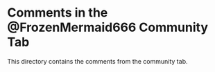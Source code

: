 # Comments in the @FrozenMermaid666 Community Tab

This directory contains the comments from the community tab.